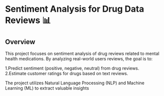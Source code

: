 # Sentiment Analysis for Drug Data Reviews 📊

## Overview
This project focuses on sentiment analysis of drug reviews related to mental health medications. By analyzing real-world users reviews, the goal is to:</br>

1.Predict sentiment (positive, negative, neutral) from drug reviews. </br>
2.Estimate customer ratings for drugs based on text reviews.</br>

The project utilizes Natural Language Processing (NLP) and Machine Learning (ML) to extract valuable insights
